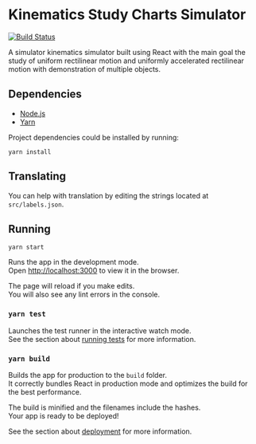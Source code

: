 # Kinematics Study Charts Simulator

[![Build Status](https://travis-ci.org/sergiopvilar/kinematics-motion-simulator.svg?branch=master)](https://travis-ci.org/sergiopvilar/kinematics-motion-simulator)

A simulator kinematics simulator built using React with the main goal the study of uniform rectilinear motion and uniformly accelerated rectilinear motion with demonstration of multiple objects.

## Dependencies

  - [Node.js](https://nodejs.org/)
  - [Yarn](https://yarnpkg.com/)

Project dependencies could be installed by running:

`yarn install`

## Translating

You can help with translation by editing the strings located at `src/labels.json`.

## Running

`yarn start`

Runs the app in the development mode.<br />
Open [http://localhost:3000](http://localhost:3000) to view it in the browser.

The page will reload if you make edits.<br />
You will also see any lint errors in the console.

### `yarn test`

Launches the test runner in the interactive watch mode.<br />
See the section about [running tests](https://facebook.github.io/create-react-app/docs/running-tests) for more information.

### `yarn build`

Builds the app for production to the `build` folder.<br />
It correctly bundles React in production mode and optimizes the build for the best performance.

The build is minified and the filenames include the hashes.<br />
Your app is ready to be deployed!

See the section about [deployment](https://facebook.github.io/create-react-app/docs/deployment) for more information.
